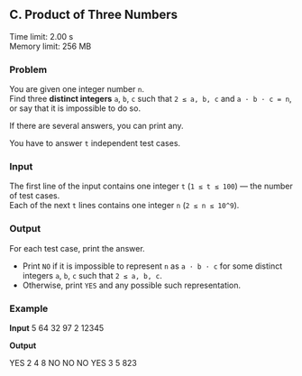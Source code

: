 ## C. Product of Three Numbers

Time limit: 2.00 s  
Memory limit: 256 MB

### Problem

You are given one integer number `n`.  
Find three **distinct integers** `a`, `b`, `c` such that `2 ≤ a, b, c` and `a · b · c = n`, or say that it is impossible to do so.

If there are several answers, you can print any.

You have to answer `t` independent test cases.

### Input

The first line of the input contains one integer `t` (`1 ≤ t ≤ 100`) — the number of test cases.  
Each of the next `t` lines contains one integer `n` (`2 ≤ n ≤ 10^9`).

### Output

For each test case, print the answer.

- Print `NO` if it is impossible to represent `n` as `a · b · c` for some distinct integers `a`, `b`, `c` such that `2 ≤ a, b, c`.
- Otherwise, print `YES` and any possible such representation.

### Example

**Input**
5
64
32
97
2
12345

**Output**

YES
2 4 8
NO
NO
NO
YES
3 5 823
